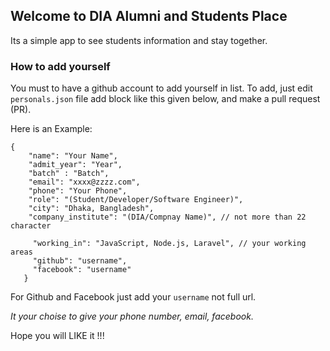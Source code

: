 ## Welcome to DIA Alumni and Students Place
Its a simple app to see students information and stay together.

### How to add yourself

You must to have a github account to add yourself in list. 
To add, just edit `personals.json` file add block like this given below, and make a pull request (PR).


Here is an Example:
```
{
    "name": "Your Name",
    "admit_year": "Year",
    "batch" : "Batch",
    "email": "xxxx@zzzz.com",
    "phone": "Your Phone",
    "role": "(Student/Developer/Software Engineer)",
    "city": "Dhaka, Bangladesh",
    "company_institute": "(DIA/Compnay Name)", // not more than 22 character
    
     "working_in": "JavaScript, Node.js, Laravel", // your working areas
     "github": "username",
     "facebook": "username"
   }

```
For Github and Facebook just add your `username` not full url.

*It your choise to give your phone number, email, facebook.*

Hope you will LIKE it !!!
